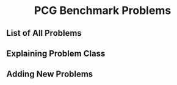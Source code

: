 <h1 align="center">
PCG Benchmark Problems
</h1>

## List of All Problems

## Explaining Problem Class

## Adding New Problems